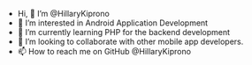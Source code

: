 -  Hi, 👋 I’m @HillaryKiprono
- 👀 I’m interested in  Android Application Development
- 🌱 I’m currently learning PHP for the backend development
- 💞️ I’m looking to collaborate with other mobile app developers.
- 📫 How to reach me on GitHub @HillaryKiprono

<!---
HillaryKiprono/HillaryKiprono is a ✨ special ✨ repository because its `README.md` (this file) appears on your GitHub profile.
You can click the Preview link to take a look at your changes.
--->
